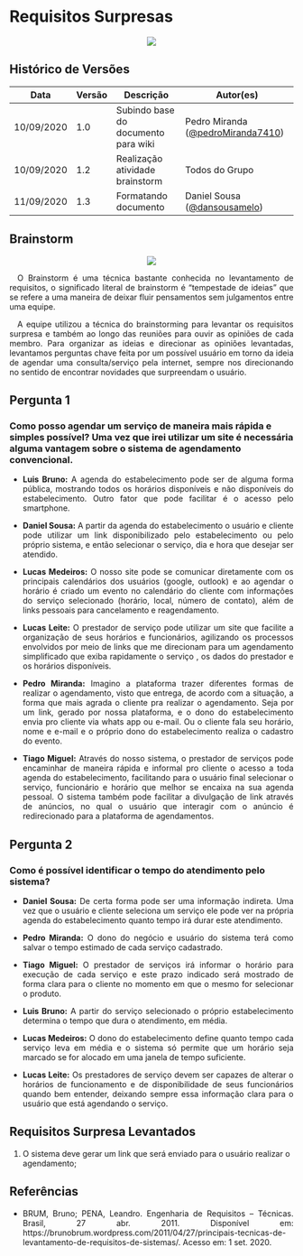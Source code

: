 # Requisitos Surpresas

<div style="display: flex; justify-content: center; align-items:center;">
    <img src="https://unbarqdsw.github.io/2020.1_G11_SYA/assets/metodologia/docu.png">
</div>

## Histórico de Versões

| Data | Versão | Descrição | Autor(es) |
| ---- | ------ | --------- | --------- |
| 10/09/2020 | 1.0 | Subindo base do documento para wiki | Pedro Miranda ([@pedroMiranda7410]((https://github.com/pedroMiranda7410)))|
| 10/09/2020 | 1.2 | Realização atividade brainstorm| Todos do Grupo|
| 11/09/2020 | 1.3 | Formatando documento| Daniel Sousa ([@dansousamelo]((https://github.com/dansousamelo)))|

## Brainstorm
<div style="display: flex; justify-content: center; align-items:center;">
    <img src="https://unbarqdsw.github.io/2020.1_G11_SYA/assets/brainstorm/brainstorm.png">
</div>

<p align="justify">&emsp;O Brainstorm é uma técnica bastante conhecida no levantamento de requisitos, o significado literal de brainstorm é “tempestade de ideias” que se refere a uma maneira de deixar fluir pensamentos sem julgamentos entre uma equipe.</p>
<p align="justify">&emsp;A equipe utilizou a técnica do brainstorming para levantar os requisitos surpresa e também ao longo das reuniões para ouvir as opiniões de cada membro. Para organizar as ideias e direcionar as opiniões levantadas, levantamos perguntas chave feita por um possível usuário em torno da ideia de agendar uma consulta/serviço pela internet, sempre nos direcionando no sentido de encontrar novidades que surpreendam o usuário.</p>


## Pergunta 1

### Como posso agendar um serviço de maneira mais rápida e simples possível? Uma vez que irei utilizar um site é necessária alguma vantagem sobre o sistema de agendamento convencional.

<ul>
    <li>
       <p align="justify"> <b>Luis Bruno:</b> A agenda do estabelecimento pode ser de alguma forma pública, mostrando todos os horários disponíveis e não disponíveis do estabelecimento. Outro fator que pode facilitar é o acesso pelo smartphone.</p>
    </li>
    <li>
        <p align="justify"><b>Daniel Sousa:</b> A partir da agenda do estabelecimento o usuário e cliente pode utilizar um link disponibilizado pelo estabelecimento ou pelo próprio sistema, e então selecionar o serviço, dia e hora que desejar ser atendido.</p>
    </li>
    <li>
        <p align="justify"><b>Lucas Medeiros:</b> O nosso site pode se comunicar diretamente com os principais calendários dos usuários (google, outlook) e ao agendar o horário é criado um evento no calendário do cliente com informações do serviço selecionado (horário, local, número de contato), além de links pessoais para cancelamento e reagendamento.</p>
    </li>
    <li>
        <p align="justify"><b>Lucas Leite:</b> O prestador de serviço pode utilizar um site que facilite a organização de seus horários e funcionários, agilizando os processos envolvidos por meio  de links que me direcionam para um agendamento simplificado que exiba rapidamente o serviço , os dados do prestador e os horários disponíveis.</p>
    </li>
    <li>
        <p align="justify"><b>Pedro Miranda:</b> Imagino a plataforma trazer diferentes formas de realizar o agendamento, visto que entrega, de acordo com a situação, a forma que mais agrada o cliente pra realizar o agendamento. Seja por um link, gerado por nossa plataforma, e o dono do estabelecimento envia pro cliente via whats app ou e-mail. Ou o cliente fala seu horário, nome e e-mail e o próprio dono do estabelecimento realiza o cadastro do evento.</p>
    </li>
    <li>
        <p align="justify"><b>Tiago Miguel:</b> Através do nosso sistema, o prestador de serviços pode encaminhar de maneira rápida e informal pro cliente o acesso a toda agenda do estabelecimento, facilitando para o usuário final selecionar o serviço, funcionário e horário que melhor se encaixa na sua agenda pessoal. O sistema também pode facilitar a divulgação de link através de anúncios, no qual o usuário que interagir com o anúncio é redirecionado para a plataforma de agendamentos.</p>
    </li>
</ul>


## Pergunta 2

### Como é possível identificar o tempo do atendimento pelo sistema?

<ul>
    <li>
        <p align="justify"><b>Daniel Sousa:</b> De certa forma pode ser uma informação indireta. Uma vez que o usuário e cliente seleciona um serviço ele pode ver na própria agenda do estabelecimento quanto tempo irá durar este atendimento.</p>
    </li>
    <li>
        <p align="justify"><b>Pedro Miranda:</b> O dono do negócio e usuário do sistema terá como salvar o tempo estimado de cada serviço cadastrado.</p>
    </li>
    <li>
        <p align="justify"><b>Tiago Miguel:</b> O prestador de serviços irá informar o horário para execução de cada serviço e este prazo indicado será mostrado de forma clara para o cliente no momento em que o mesmo for selecionar o produto.</p>
    </li>
    <li>
        <p align="justify"><b>Luis Bruno:</b> A partir do serviço selecionado o próprio estabelecimento determina o tempo que dura o atendimento, em média.</p>
    </li>
    <li>
        <p align="justify"><b>Lucas Medeiros:</b> O dono do estabelecimento define quanto tempo cada serviço leva em média e o sistema só permite que um horário seja marcado se for alocado em uma janela de tempo suficiente.</p>
    </li>
    <li>
        <p align="justify"><b>Lucas Leite:</b> Os prestadores de serviço devem ser capazes de alterar o horários de funcionamento e de disponibilidade de seus funcionários quando bem entender, deixando sempre essa informação clara para o usuário que está agendando o serviço.</p>
    </li>
</ul>


## Requisitos Surpresa Levantados
1. O sistema deve gerar um link que será enviado para o usuário realizar o agendamento;

## Referências
 * <p align="justify">BRUM, Bruno; PENA, Leandro. Engenharia de Requisitos – Técnicas. Brasil, 27 abr. 2011. Disponível em: https://brunobrum.wordpress.com/2011/04/27/principais-tecnicas-de-levantamento-de-requisitos-de-sistemas/. Acesso em: 1 set. 2020.
</p>

